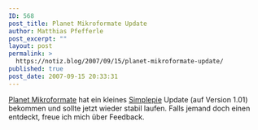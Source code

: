 ```yaml
---
ID: 568
post_title: Planet Mikroformate Update
author: Matthias Pfefferle
post_excerpt: ""
layout: post
permalink: >
  https://notiz.blog/2007/09/15/planet-mikroformate-update/
published: true
post_date: 2007-09-15 20:33:31
---
```

<!-- wp:paragraph -->
<p><a href="http://www.planetmikroformate.de/">Planet Mikroformate</a> hat ein kleines <a href="http://simplepie.org">Simplepie</a> Update (auf Version 1.01) bekommen und sollte jetzt wieder stabil laufen. Falls jemand doch einen entdeckt, freue ich mich über Feedback.</p>
<!-- /wp:paragraph -->